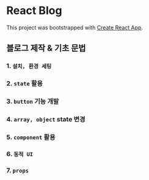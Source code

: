 # React Blog

This project was bootstrapped with [Create React App](https://github.com/facebook/create-react-app).

## 블로그 제작 & 기초 문법


### 1. `설치, 환경 세팅`

### 2. `state`  활용

### 3. `button`  기능 개발

### 4. `array, object` state 변경

### 5. `component` 활용

### 6. `동적 UI`

### 7. `props`